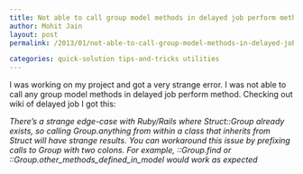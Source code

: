 ```yaml
---
title: Not able to call group model methods in delayed job perform method
author: Mohit Jain
layout: post
permalink: /2013/01/not-able-to-call-group-model-methods-in-delayed-job-perform-method/

categories: quick-solution tips-and-tricks utilities
---
```


I was working on my project and got a very strange error. I was not able to call any group model methods in delayed job perform method. Checking out wiki of delayed job I got this:

*There’s a strange edge-case with Ruby/Rails where Struct::Group already exists, so calling Group.anything from within a class that inherits from Struct will have strange results. You can workaround this issue by prefixing calls to Group with two colons. For example, ::Group.find or ::Group.other\_methods\_defined\_in\_model would work as expected*
